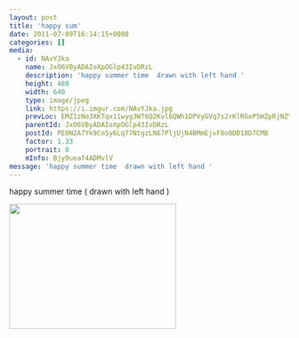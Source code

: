 ```yaml
---
layout: post
title: 'happy sum' 
date: 2011-07-09T16:14:15+0000 
categories: [] 
media:
  - id: NAvYJka
    name: JxO6VByADAIoXpOGlp43IvDRzL
    description: 'happy summer time  drawn with left hand '   
    height: 480
    width: 640
    type: image/jpeg
    link: https://i.imgur.com/NAvYJka.jpg
    prevLoc: EMZ1zNo3XKTqx11wyg3WT6Q2Kvl6QWh1DPVyGVq7s2rKlRGxP5HZpRjNZYZ3u7Xgv1X5P7H6RDMkBgADC3Yzy5M730uzXYww6zwmsLpYn6qop7HqNNjVRkAEcK0pqK8Wxyc8224ZYVEPsYq5wMM12EUGMXJg8YpLSNAOy5vWoPIoVMQBGMJXCo5jM1zMDMuXkDq2981yS2v1qKO8X3fq436rR1RAcNr
    parentId: JxO6VByADAIoXpOGlp43IvDRzL
    postId: PE0N2A7Yk9Cn5y6Lq77NtgzLN67PljUjN4BMmEjvF8o0DD18D7CMB
    factor: 1.33
    portrait: 0
    mInfo: Bjy9ueaf4ADMvlV
message: 'happy summer time  drawn with left hand '  
---
```


happy summer time ( drawn with left hand )


[//]: #media:  
<a href="https://i.imgur.com/NAvYJka.jpg"><img src="https://i.imgur.com/NAvYJka.jpg" height="225" width="300" /></a> 
 
